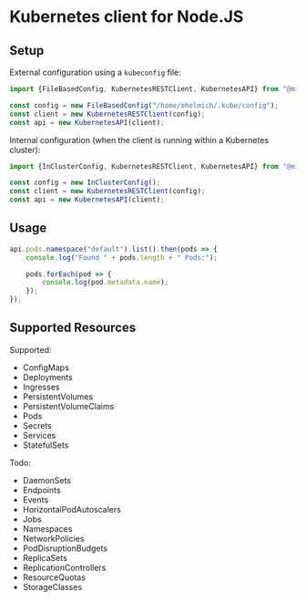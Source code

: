 # Kubernetes client for Node.JS

## Setup

External configuration using a `kubeconfig` file:

```typescript
import {FileBasedConfig, KubernetesRESTClient, KubernetesAPI} from "@mittwald/kubernetes";

const config = new FileBasedConfig("/home/mhelmich/.kube/config");
const client = new KubernetesRESTClient(config);
const api = new KubernetesAPI(client);
```

Internal configuration (when the client is running within a Kubernetes cluster):

```typescript
import {InClusterConfig, KubernetesRESTClient, KubernetesAPI} from "@mittwald/kubernetes";

const config = new InClusterConfig();
const client = new KubernetesRESTClient(config);
const api = new KubernetesAPI(client);
```

## Usage

```typescript
api.pods.namespace("default").list().then(pods => {
    console.log("Found " + pods.length + " Pods:");

    pods.forEach(pod => {
        console.log(pod.metadata.name);
    });
});
```

## Supported Resources

Supported:

- ConfigMaps
- Deployments
- Ingresses
- PersistentVolumes
- PersistentVolumeClaims
- Pods
- Secrets
- Services
- StatefulSets

Todo:

- DaemonSets
- Endpoints
- Events
- HorizontalPodAutoscalers
- Jobs
- Namespaces
- NetworkPolicies
- PodDisruptionBudgets
- ReplicaSets
- ReplicationControllers
- ResourceQuotas
- StorageClasses